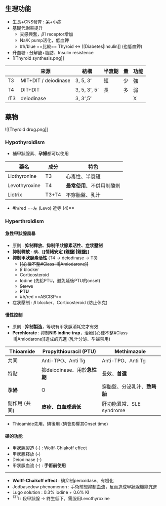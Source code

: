 ## 生理功能
- 生長+CNS發育 : 呆+小症
- 基礎代謝率提升
	- 交感興奮，$\beta1$ receptor增加
	- Na/K pump活化，低血鉀
	- #h/blue ==比較== Thyroid <-> [[Diabetes|Insulin]] (也低血鉀)
- 升血糖 : 分解醣+脂肪、Insulin resistence
- [[Thyroid synthesis.png]]

|     | 來源                 | 結構         | 半衰期 | 量 | 功能 |
|-----|----------------------|--------------|--------|----|------|
| T3  | MIT+DIT / deiodinase | 3, 5, 3’     | 短     | 少 | 強   |
| T4  | DIT+DIT              | 3, 5, 3’, 5’ | 長     | 多 | 弱   |
| rT3 | deiodinase           | 3, 3’,5’     |        |    | X    |
## 藥物
![[Thyroid drug.png]]
### Hypothyroidism
- 補甲狀腺素、**孕婦**都可以使用

| 藥名          | 成分  | 特色           |
|---------------|-------|----------------|
| Liothyronine  | T3    | 心毒性、半衰短 |
| Levothyroxine | T4    | **最常使用**、不併用制酸劑|
| Liotrix       | T3+T4 | 不穿胎盤、乳汁 |
- #h/red ==左 (Levo) 近寺 (4)==
### Hyperthroidism
#### 急性甲狀腺風暴
- 原則 : **抑制釋放、抑制甲狀腺素活性、症狀壓制**
- **抑制釋放** : 碘、**[[情緒安定 (鋰鹽)|鋰鹽]]**
- **抑制甲狀腺素活性** (T4 -> deiodinase -> T3)
	- ~~[[心律不整#Class III|Amiodarone]]~~
	- $\beta$ blocker
	- Corticosteroid
	- Iodine (先給PTU，避免延後PTU的onset)
	- ~~Starve~~
	- **PTU**
	- #h/red ==ABCISP==
- 症狀壓制 : $\beta$ blocker、Corticosteroid (防止休克)
#### 慢性控制
- 原則 : **抑制製造**，等現有甲狀腺消耗完才有效
- **Perchlorate** : 抑制**NIS iodine trap**，治療[[心律不整#Class III|Amiodarone]]造成的亢進 (乳汁分泌、孕婦禁用)

|Thioamide      | Propylthiouracil (PTU)   | Methi**mazole**              |
|---------------|--------------------------|--------------------------|
| 共同          | Anti-TPO、Anti Tg        |  Anti-TPO、Anti Tg        |
| 特點          | 抑deiodinase、用於**急性期** | 長效、**首選**               |
| **孕婦**          | O                        | 穿胎盤、分泌乳汁、**致畸胎** |
| 副作用 (共同) | **皮疹、白血球過低**         | 肝功能異常、SLE syndrome |
- Thioamide先用，碘後用 (碘會影響其Onset time)
#### 碘的功能
- 甲狀腺製造 (-) : Wolff-Chiakoff effect
- 甲狀腺釋放 (-)
- Deiodinase (-)
- 甲狀腺血流 (-) : **手術前使用**
***
- **Wolff-Chaikoff effect** : 碘抑制peroxidase、有機化
- Jodbasedow phenomenon : 手術前想抑制血流，反而造成甲狀腺機能亢進
- Lugo solution : 0.3% iodine + 0.6% KI
- $^{131}$I : 殺甲狀腺 -> 終生低下，需服用Levothyroxine